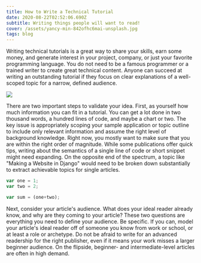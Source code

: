 ```yaml
---
title: How to Write a Technical Tutorial
date: 2020-08-22T02:52:06.690Z
subtitle: Writing things people will want to read!
cover: /assets/yancy-min-842ofhc6mai-unsplash.jpg
tags: blog
---
```

Writing technical tutorials is a great way to share your skills, earn some money, and generate interest in your project, company, or just your favorite programming language. You do not need to be a famous programmer or a trained writer to create great technical content. Anyone can succeed at writing an outstanding tutorial if they focus on clear explanations of a well-scoped topic for a narrow, defined audience.

![](/assets/cody-black-nm89mzvar5i-unsplash.jpg)

There are two important steps to validate your idea. First, as yourself how much information you can fit in a tutorial. You can get a lot done in two thousand words, a hundred lines of code, and maybe a chart or two. The key issue is appropriately scoping your sample application or topic outline to include only relevant information and assume the right level of background knowledge. Right now, you mostly want to make sure that you are within the right order of magnitude. While some publications offer quick tips, writing about the semantics of a single line of code or short snippet might need expanding. On the opposite end of the spectrum, a topic like "Making a Website in Django" would need to be broken down substantially to extract achievable topics for single articles.

```javascript
var one = 1;
var two = 2;

var sum = (one+two);
```

Next, consider your article's audience. What does your ideal reader already know, and why are they coming to your article? These two questions are everything you need to define your audience. Be specific. If you can, model your article's ideal reader off of someone you know from work or school, or at least a role or archetype. Do not be afraid to write for an advanced readership for the right publisher, even if it means your work misses a larger beginner audience. On the flipside, beginner- and intermediate-level articles are often in high demand.